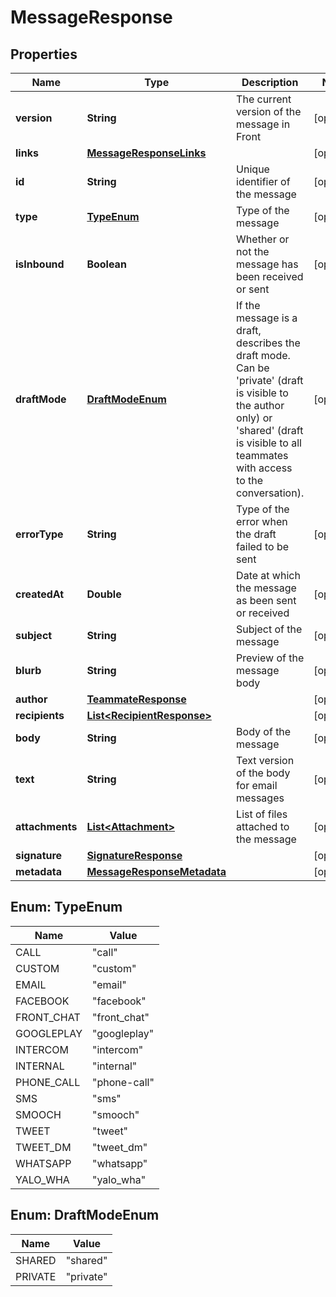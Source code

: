

# MessageResponse


## Properties

| Name | Type | Description | Notes |
|------------ | ------------- | ------------- | -------------|
|**version** | **String** | The current version of the message in Front |  [optional] |
|**links** | [**MessageResponseLinks**](MessageResponseLinks.md) |  |  [optional] |
|**id** | **String** | Unique identifier of the message |  [optional] |
|**type** | [**TypeEnum**](#TypeEnum) | Type of the message |  [optional] |
|**isInbound** | **Boolean** | Whether or not the message has been received or sent |  [optional] |
|**draftMode** | [**DraftModeEnum**](#DraftModeEnum) | If the message is a draft, describes the draft mode. Can be &#39;private&#39; (draft is visible to the author only) or &#39;shared&#39; (draft is visible to all teammates with access to the conversation). |  [optional] |
|**errorType** | **String** | Type of the error when the draft failed to be sent |  [optional] |
|**createdAt** | **Double** | Date at which the message as been sent or received |  [optional] |
|**subject** | **String** | Subject of the message |  [optional] |
|**blurb** | **String** | Preview of the message body |  [optional] |
|**author** | [**TeammateResponse**](TeammateResponse.md) |  |  [optional] |
|**recipients** | [**List&lt;RecipientResponse&gt;**](RecipientResponse.md) |  |  [optional] |
|**body** | **String** | Body of the message |  [optional] |
|**text** | **String** | Text version of the body for email messages |  [optional] |
|**attachments** | [**List&lt;Attachment&gt;**](Attachment.md) | List of files attached to the message |  [optional] |
|**signature** | [**SignatureResponse**](SignatureResponse.md) |  |  [optional] |
|**metadata** | [**MessageResponseMetadata**](MessageResponseMetadata.md) |  |  [optional] |



## Enum: TypeEnum

| Name | Value |
|---- | -----|
| CALL | &quot;call&quot; |
| CUSTOM | &quot;custom&quot; |
| EMAIL | &quot;email&quot; |
| FACEBOOK | &quot;facebook&quot; |
| FRONT_CHAT | &quot;front_chat&quot; |
| GOOGLEPLAY | &quot;googleplay&quot; |
| INTERCOM | &quot;intercom&quot; |
| INTERNAL | &quot;internal&quot; |
| PHONE_CALL | &quot;phone-call&quot; |
| SMS | &quot;sms&quot; |
| SMOOCH | &quot;smooch&quot; |
| TWEET | &quot;tweet&quot; |
| TWEET_DM | &quot;tweet_dm&quot; |
| WHATSAPP | &quot;whatsapp&quot; |
| YALO_WHA | &quot;yalo_wha&quot; |



## Enum: DraftModeEnum

| Name | Value |
|---- | -----|
| SHARED | &quot;shared&quot; |
| PRIVATE | &quot;private&quot; |



